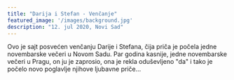 ```yaml
---
title: "Darija i Stefan - Venčanje"
featured_image: '/images/background.jpg'
description: "12. jul 2020, Novi Sad"
---
```


Ovo je sajt posvećen venčanju Darije i Stefana, čija priča je počela jedne novembarske večeri u Novom Sadu. 
Par godina kasnije, jedne novembarske večeri u Pragu, on ju je zaprosio, ona je rekla oduševljeno "da" i tako je počelo novo poglavlje njihove ljubavne priče...